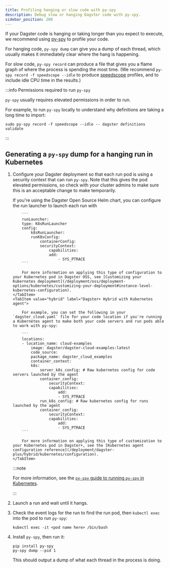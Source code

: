 ```yaml
---
title: Profiling hanging or slow code with py-spy
description: Debug slow or hanging Dagster code with py-spy.
sidebar_position: 200
---
```


If your Dagster code is hanging or taking longer than you expect to execute, we recommend using [py-spy](https://github.com/benfred/py-spy) to profile your code.

For hanging code, `py-spy dump` can give you a dump of each thread, which usually makes it immediately clear where the hang is happening.

For slow code, `py-spy record` can produce a file that gives you a flame graph of where the process is spending the most time. (We recommend `py-spy record -f speedscope --idle` to produce [speedscope](https://github.com/jlfwong/speedscope) profiles, and to include idle CPU time in the results.)

:::info Permissions required to run `py-spy`

`py-spy` usually requires elevated permissions in order to run.

For example, to run `py-spy` locally to understand why definitions are taking a long time to import:

```
sudo py-spy record -f speedscope --idle -- dagster definitions validate
```

:::

## Generating a `py-spy` dump for a hanging run in Kubernetes

1.  Configure your Dagster deployment so that each run pod is using a security context that can run `py-spy`. Note that this gives the pod elevated permissions, so check with your cluster admins to make sure this is an acceptable change to make temporarily.

    <Tabs>
        <TabItem value="oss" label="Dagster OSS">
            If you're using the Dagster Open Source Helm chart, you can configure the run launcher to launch each run with

            ```
            runLauncher:
            type: K8sRunLauncher
            config:
                k8sRunLauncher:
                runK8sConfig:
                    containerConfig:
                    securityContext:
                        capabilities:
                        add:
                            - SYS_PTRACE
            ```

            For more information on applying this type of configuration to your Kubernetes pod in Dagster OSS, see [Customizing your Kubernetes deployment](/deployment/oss/deployment-options/kubernetes/customizing-your-deployment#instance-level-kubernetes-configuration).
        </TabItem>
        <TabItem value="hybrid" label="Dagster+ Hybrid with Kubernetes agent">

            For example, you can set the following in your `dagster_cloud.yaml` file for your code location if you're running a Kubernetes agent to make both your code servers and run pods able to work with py-spy:

            ```
            locations:
            - location_name: cloud-examples
                image: dagster/dagster-cloud-examples:latest
                code_source:
                package_name: dagster_cloud_examples
                container_context:
                k8s:
                    server_k8s_config: # Raw kubernetes config for code servers launched by the agent
                    container_config:
                        securityContext:
                        capabilities:
                            add:
                            - SYS_PTRACE
                    run_k8s_config: # Raw kubernetes config for runs launched by the agent
                    container_config:
                        securityContext:
                        capabilities:
                            add:
                            - SYS_PTRACE
            ```

            For more information on applying this type of customization to your Kubernetes pod in Dagster+, see the [Kubernetes agent configuration reference](/deployment/dagster-plus/hybrid/kubernetes/configuration).
        </TabItem>

    </Tabs>

    :::note

    For more information, see the [`py-spy` guide to running `py-spy` in Kubernetes](https://github.com/benfred/py-spy#how-do-i-run-py-spy-in-kubernetes).

    :::

2.  Launch a run and wait until it hangs.
3.  Check the event logs for the run to find the run pod, then `kubectl exec` into the pod to run `py-spy`:

    ```
    kubectl exec -it <pod name here> /bin/bash
    ```

4.  Install `py-spy`, then run it:

    ```
    pip install py-spy
    py-spy dump --pid 1
    ```

    This should output a dump of what each thread in the process is doing.
